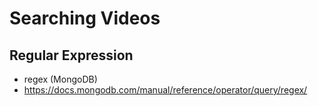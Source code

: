 # Searching Videos

## Regular Expression

- regex (MongoDB)
- https://docs.mongodb.com/manual/reference/operator/query/regex/
